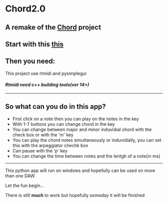 # Chord2.0
## A remake of the [Chord](https://github.com/larzeitlin/Chord) project

Start with this [this](https://github.com/AhmadMoussa/Python-Midi-Ableton/blob/master/Readme.md)
---
## Then you need:

This project use rtmidi and pysimplegui

#### *Rtmidi need c++ building tools(ver 14+)*
---
## So what can you do in this app?
- First click on a note then you can play on the notes in the key
- With 1-7 buttons you can change chord in the key
- You can change between major and minor induvidial chord with the check box or with the 'm' key
- You can play the chord notes simultaneously or induvidially, you can set this with the arpeggiator chechk box
- Can pause with the 'p' key
- You can change the time between notes and the lentgh of a note(in ms)

---

This python app will run on windows and hopefully can be used on more than one DAW.

Let the fun begin...

There is still **much** to work but hopefully *someday* it will be finished
